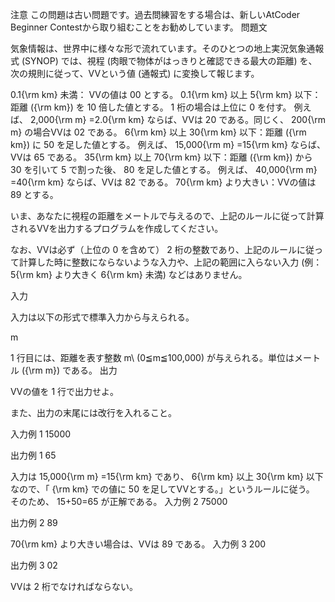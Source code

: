 注意
この問題は古い問題です。過去問練習をする場合は、新しいAtCoder Beginner Contestから取り組むことをお勧めしています。
問題文

気象情報は、世界中に様々な形で流れています。そのひとつの地上実況気象通報式 (SYNOP) では、視程 (肉眼で物体がはっきりと確認できる最大の距離) を、次の規則に従って、VVという値 (通報式) に変換して報じます。

0.1{\\rm km}
 未満： VVの値は 
00
 とする。
0.1{\\rm km}
 以上 
5{\\rm km}
 以下：距離 
({\\rm km})
 を 
10
 倍した値とする。
1
 桁の場合は上位に 
0
 を付す。
例えば、
2,000{\\rm m}
=2.0{\\rm km}
 ならば、VVは 
20
 である。同じく、
200{\\rm m}
の場合VVは 
02
 である。
6{\\rm km}
 以上 
30{\\rm km}
 以下：距離 
({\\rm km})
 に 
50
 を足した値とする。
例えば、
15,000{\\rm m}
=15{\\rm km}
 ならば、VVは 
65
 である。
35{\\rm km}
 以上 
70{\\rm km}
 以下：距離 
({\\rm km})
 から 
30
 を引いて 
5
 で割った後、
80
 を足した値とする。
例えば、
40,000{\\rm m}
=40{\\rm km}
 ならば、VVは 
82
 である。
70{\\rm km}
 より大きい：VVの値は 
89
 とする。

いま、あなたに視程の距離をメートルで与えるので、上記のルールに従って計算されるVVを出力するプログラムを作成してください。

なお、VVは必ず（上位の 
0
 を含めて）
2
桁の整数であり、上記のルールに従って計算した時に整数にならないような入力や、上記の範囲に入らない入力 (例：
5{\\rm km}
 より大きく 
6{\\rm km}
 未満) などはありません。

入力

入力は以下の形式で標準入力から与えられる。

m


1
 行目には、距離を表す整数 
m\\ (0≦m≦100,000)
 が与えられる。単位はメートル 
({\\rm m})
 である。
出力

VVの値を 
1
 行で出力せよ。

また、出力の末尾には改行を入れること。

入力例 1
15000

出力例 1
65

入力は
15,000{\\rm m}
=15{\\rm km}
 であり、
6{\\rm km}
 以上 
30{\\rm km}
 以下なので、「
{\\rm km}
 での値に 
50
 を足してVVとする。」というルールに従う。
そのため、
15+50=65
が正解である。
入力例 2
75000

出力例 2
89

70{\\rm km}
 より大きい場合は、VVは 
89
 である。
入力例 3
200

出力例 3
02

VVは 
2
 桁でなければならない。